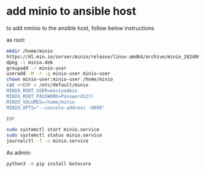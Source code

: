 # add minio to ansible host 

to add nminio to the ansible host, follow below instructions

as root:
```bash   
mkdir /home/minio
https://dl.min.io/server/minio/release/linux-amd64/archive/minio_20240628090649.0.0_amd64.deb -O minio.deb
dpkg -i minio.deb
groupadd -r minio-user
useradd -M -r -g minio-user minio-user
chown minio-user:minio-user /home/minio
cat <<EOF > /etc/default/minio
MINIO_ROOT_USER=minioadmin
MINIO_ROOT_PASSWORD=Password123!
MINIO_VOLUMES=/home/minio
MINIO_OPTS="--console-address :9090"

EOF

sudo systemctl start minio.service
sudo systemctl status minio.service
journalctl -f -u minio.service
```

As admin:
```bash
python3 -m pip install botocore
```
